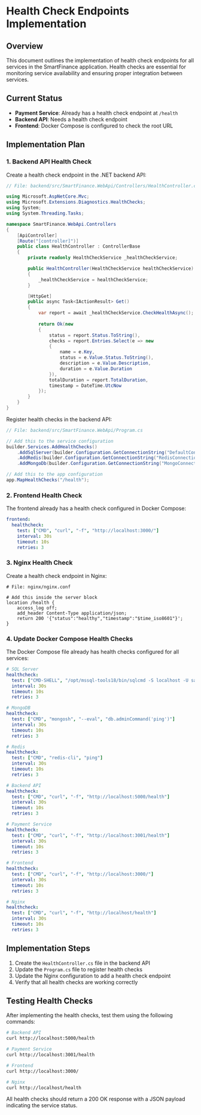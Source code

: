 # Health Check Endpoints Implementation

## Overview

This document outlines the implementation of health check endpoints for all services in the SmartFinance application. Health checks are essential for monitoring service availability and ensuring proper integration between services.

## Current Status

- **Payment Service**: Already has a health check endpoint at `/health`
- **Backend API**: Needs a health check endpoint
- **Frontend**: Docker Compose is configured to check the root URL

## Implementation Plan

### 1. Backend API Health Check

Create a health check endpoint in the .NET backend API:

```csharp
// File: backend/src/SmartFinance.WebApi/Controllers/HealthController.cs

using Microsoft.AspNetCore.Mvc;
using Microsoft.Extensions.Diagnostics.HealthChecks;
using System;
using System.Threading.Tasks;

namespace SmartFinance.WebApi.Controllers
{
    [ApiController]
    [Route("[controller]")]
    public class HealthController : ControllerBase
    {
        private readonly HealthCheckService _healthCheckService;

        public HealthController(HealthCheckService healthCheckService)
        {
            _healthCheckService = healthCheckService;
        }

        [HttpGet]
        public async Task<IActionResult> Get()
        {
            var report = await _healthCheckService.CheckHealthAsync();
            
            return Ok(new
            {
                status = report.Status.ToString(),
                checks = report.Entries.Select(e => new
                {
                    name = e.Key,
                    status = e.Value.Status.ToString(),
                    description = e.Value.Description,
                    duration = e.Value.Duration
                }),
                totalDuration = report.TotalDuration,
                timestamp = DateTime.UtcNow
            });
        }
    }
}
```

Register health checks in the backend API:

```csharp
// File: backend/src/SmartFinance.WebApi/Program.cs

// Add this to the service configuration
builder.Services.AddHealthChecks()
    .AddSqlServer(builder.Configuration.GetConnectionString("DefaultConnection"), name: "sqlserver")
    .AddRedis(builder.Configuration.GetConnectionString("RedisConnection"), name: "redis")
    .AddMongoDb(builder.Configuration.GetConnectionString("MongoConnection"), name: "mongodb");

// Add this to the app configuration
app.MapHealthChecks("/health");
```

### 2. Frontend Health Check

The frontend already has a health check configured in Docker Compose:

```yaml
frontend:
  healthcheck:
    test: ["CMD", "curl", "-f", "http://localhost:3000/"]
    interval: 30s
    timeout: 10s
    retries: 3
```

### 3. Nginx Health Check

Create a health check endpoint in Nginx:

```nginx
# File: nginx/nginx.conf

# Add this inside the server block
location /health {
    access_log off;
    add_header Content-Type application/json;
    return 200 '{"status":"healthy","timestamp":"$time_iso8601"}';
}
```

### 4. Update Docker Compose Health Checks

The Docker Compose file already has health checks configured for all services:

```yaml
# SQL Server
healthcheck:
  test: ["CMD-SHELL", "/opt/mssql-tools18/bin/sqlcmd -S localhost -U sa -P SmartFinance123! -C -Q 'SELECT 1'"]
  interval: 30s
  timeout: 10s
  retries: 3

# MongoDB
healthcheck:
  test: ["CMD", "mongosh", "--eval", "db.adminCommand('ping')"]
  interval: 30s
  timeout: 10s
  retries: 3

# Redis
healthcheck:
  test: ["CMD", "redis-cli", "ping"]
  interval: 30s
  timeout: 10s
  retries: 3

# Backend API
healthcheck:
  test: ["CMD", "curl", "-f", "http://localhost:5000/health"]
  interval: 30s
  timeout: 10s
  retries: 3

# Payment Service
healthcheck:
  test: ["CMD", "curl", "-f", "http://localhost:3001/health"]
  interval: 30s
  timeout: 10s
  retries: 3

# Frontend
healthcheck:
  test: ["CMD", "curl", "-f", "http://localhost:3000/"]
  interval: 30s
  timeout: 10s
  retries: 3

# Nginx
healthcheck:
  test: ["CMD", "curl", "-f", "http://localhost/health"]
  interval: 30s
  timeout: 10s
  retries: 3
```

## Implementation Steps

1. Create the `HealthController.cs` file in the backend API
2. Update the `Program.cs` file to register health checks
3. Update the Nginx configuration to add a health check endpoint
4. Verify that all health checks are working correctly

## Testing Health Checks

After implementing the health checks, test them using the following commands:

```bash
# Backend API
curl http://localhost:5000/health

# Payment Service
curl http://localhost:3001/health

# Frontend
curl http://localhost:3000/

# Nginx
curl http://localhost/health
```

All health checks should return a 200 OK response with a JSON payload indicating the service status.